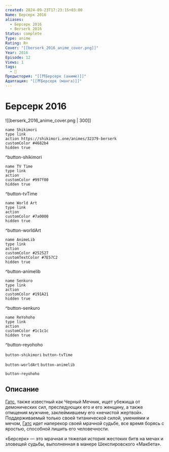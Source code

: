 ```yaml
---
created: 2024-09-23T17:23:15+03:00
Name: Берсерк 2016
aliases:
  - Берсерк 2016
  - Berserk 2016
Status: complete
Type: anime
Rating: R+
Cover: "[[berserk_2016_anime_cover.png]]"
Year: 2016
Episode: 12
Views: 1
tags:
  - 🔞
Предыстория: "[[⛩️Берсерк (аниме)]]"
Адаптация: "[[⛩️Берсерк (манга)]]"
---
```


# Берсерк 2016

![[berserk_2016_anime_cover.png | 300]]

```button
name Shikimori
type link
action https://shikimori.one/animes/32379-berserk
customColor #4682b4
hidden true
```
^button-shikimori

```button
name TV Time
type link
action 
customColor #997f00
hidden true
```
^button-tvTime

```button
name World Art
type link
action 
customColor #7a0000
hidden true
```
^button-worldArt

```button
name AnimeLib
type link
action 
customColor #252527
customTextColor #7E57C2
hidden true
```
^button-animelib

```button
name Senkuro
type link
action 
customColor #191A21
hidden true
```
^button-senkuro

```button
name ReYohoho
type link
action 
customColor #1c1c1c
hidden true
```
^button-reyohoho



`button-shikimori` `button-tvTime`

`button-worldArt` `button-animelib`

`button-reyohoho`

## Описание

[Гатс](https://shikimori.one/characters/422-guts), также известный как Черный Мечник, ищет убежища от демонических сил, преследующих его и его женщину, а также отмщения мужчине, заклеймившему его «нечистой жертвой». Поддерживаемый только своей титанической силой, умениями и мечом, [Гатс](https://shikimori.one/characters/422-guts) идет наперекор своей мрачной судьбе, все время борясь с яростью, способной лишить его человечности.

«Берсерк» — это мрачная и тяжелая история жестоких битв на мечах и зловещей судьбы, выполненная в манере Шекспировского «Макбета».
